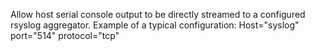 Allow host serial console output to be directly streamed to a configured rsyslog aggregator.
Example of a typical configuration:
Host="syslog"
port="514"
protocol="tcp"
